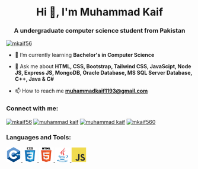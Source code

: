 <h1 align="center">Hi 👋, I'm Muhammad Kaif</h1>
<h3 align="center">A undergraduate computer science student from Pakistan</h3>

<p align="left"> <a href="https://twitter.com/mkaif56" target="blank"><img src="https://img.shields.io/twitter/follow/mkaif56?logo=twitter&style=for-the-badge" alt="mkaif56" /></a> </p>

- 🌱 I’m currently learning **Bachelor's in Computer Science**

- 💬 Ask me about **HTML, CSS, Bootstrap, Tailwind CSS, JavaScipt, Node JS, Express JS, MongoDB, Oracle Database, MS SQL Server Database, C++, Java & C#**

- 📫 How to reach me **muhammadkaif1193@gmail.com**

<h3 align="left">Connect with me:</h3>
<p align="left">
<a href="https://twitter.com/mkaif56" target="blank"><img align="center" src="https://raw.githubusercontent.com/rahuldkjain/github-profile-readme-generator/master/src/images/icons/Social/twitter.svg" alt="mkaif56" height="30" width="40" /></a>
<a href="https://linkedin.com/in/muhammad kaif" target="blank"><img align="center" src="https://raw.githubusercontent.com/rahuldkjain/github-profile-readme-generator/master/src/images/icons/Social/linked-in-alt.svg" alt="muhammad kaif" height="30" width="40" /></a>
<a href="https://fb.com/muhammad kaif" target="blank"><img align="center" src="https://raw.githubusercontent.com/rahuldkjain/github-profile-readme-generator/master/src/images/icons/Social/facebook.svg" alt="muhammad kaif" height="30" width="40" /></a>
<a href="https://www.instagram.com/mkaif056?igsh=MjU3YWo2azZyMjVr" target="blank"><img align="center" src="https://raw.githubusercontent.com/rahuldkjain/github-profile-readme-generator/master/src/images/icons/Social/instagram.svg" alt="mkaif560" height="30" width="40" /></a>
</p>

<h3 align="left">Languages and Tools:</h3>
<p align="left"> <a href="https://www.w3schools.com/cpp/" target="_blank" rel="noreferrer"> <img src="https://raw.githubusercontent.com/devicons/devicon/master/icons/cplusplus/cplusplus-original.svg" alt="cplusplus" width="40" height="40"/> </a> <a href="https://www.w3schools.com/css/" target="_blank" rel="noreferrer"> <img src="https://raw.githubusercontent.com/devicons/devicon/master/icons/css3/css3-original-wordmark.svg" alt="css3" width="40" height="40"/> </a> <a href="https://www.w3.org/html/" target="_blank" rel="noreferrer"> <img src="https://raw.githubusercontent.com/devicons/devicon/master/icons/html5/html5-original-wordmark.svg" alt="html5" width="40" height="40"/> </a> <a href="https://www.java.com" target="_blank" rel="noreferrer"> <img src="https://raw.githubusercontent.com/devicons/devicon/master/icons/java/java-original.svg" alt="java" width="40" height="40"/> </a> <a href="https://developer.mozilla.org/en-US/docs/Web/JavaScript" target="_blank" rel="noreferrer"> <img src="https://raw.githubusercontent.com/devicons/devicon/master/icons/javascript/javascript-original.svg" alt="javascript" width="40" height="40"/> </a> </p>

